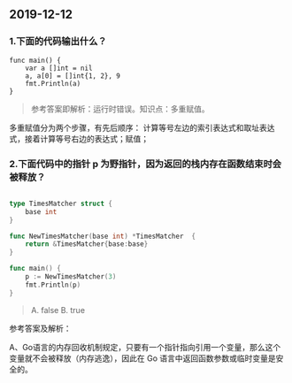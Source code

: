 ## 2019-12-12

### 1.下面的代码输出什么？
```
func main() {
    var a []int = nil
    a, a[0] = []int{1, 2}, 9
    fmt.Println(a)
}
```

> 参考答案即解析：运行时错误。知识点：多重赋值。

多重赋值分为两个步骤，有先后顺序：
计算等号左边的索引表达式和取址表达式，接着计算等号右边的表达式；赋值；

### 2.下面代码中的指针 p 为野指针，因为返回的栈内存在函数结束时会被释放？
```go

type TimesMatcher struct {
    base int
}

func NewTimesMatcher(base int) *TimesMatcher  {
    return &TimesMatcher{base:base}
}

func main() {
    p := NewTimesMatcher(3)
    fmt.Println(p)
}
```
> A. false B. true

参考答案及解析：

A、Go语言的内存回收机制规定，只要有一个指针指向引用一个变量，那么这个变量就不会被释放（内存逃逸），因此在 Go 语言中返回函数参数或临时变量是安全的。